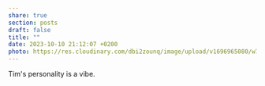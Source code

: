 ```yaml
---
share: true
section: posts
draft: false
title: ""
date: 2023-10-10 21:12:07 +0200
photo: https://res.cloudinary.com/dbi2zounq/image/upload/v1696965080/w7l4ews0lsbr0b2yfdj4.jpg
---
```


Tim's personality is a vibe. 
